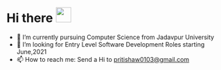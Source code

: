 # Hi there <img src="https://raw.githubusercontent.com/MartinHeinz/MartinHeinz/master/wave.gif" width="35px">

- 🌱 I’m currently pursuing Computer Science from Jadavpur University
- 👯 I’m looking for Entry Level Software Development Roles starting June,2021
- 📫 How to reach me: Send a Hi to pritishaw0103@gmail.com

<!--
**PritiShaw/PritiShaw** is a ✨ _special_ ✨ repository because its `README.md` (this file) appears on your GitHub profile.

Here are some ideas to get you started:

- 🔭 I’m currently working on ...
- 🌱 I’m currently learning ...
- 👯 I’m looking to collaborate on ...
- 🤔 I’m looking for help with ...
- 💬 Ask me about ...
- 😄 Pronouns: ...
- ⚡ Fun fact: ...
-->
